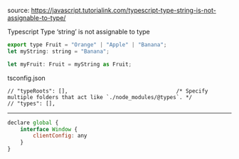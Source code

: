 source:
https://javascript.tutorialink.com/typescript-type-string-is-not-assignable-to-type/

Typescript Type ‘string’ is not assignable to type

```js
export type Fruit = "Orange" | "Apple" | "Banana";
let myString: string = "Banana";

let myFruit: Fruit = myString as Fruit;

```

tsconfig.json

    // "typeRoots": [],                                  /* Specify multiple folders that act like `./node_modules/@types`. */
    // "types": [],  



---
```js
declare global {
    interface Window {
        clientConfig: any
    }
}
```


